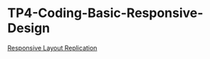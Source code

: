 # TP4-Coding-Basic-Responsive-Design

[Responsive Layout Replication](http://127.0.0.1:5501/layout-replication.html)
